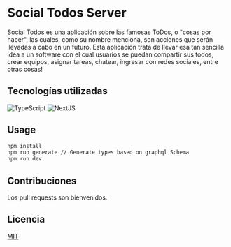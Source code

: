 # Social Todos Server

Social Todos es una aplicación sobre las famosas ToDos, o "cosas por hacer", las cuales, como su nombre menciona, son acciones que serán llevadas a cabo en un futuro. 
Esta aplicación trata de llevar esa tan sencilla idea a un software con el cual usuarios se puedan compartir sus todos, crear equipos, asignar tareas, chatear, ingresar
con redes sociales, entre otras cosas!

## Tecnologías utilizadas

![TypeScript](https://gustavodohara.com/blogangular/wp-content/uploads/2018/08/typescript-150x150.png)
![NextJS](https://upload.wikimedia.org/wikipedia/commons/thumb/8/8e/Nextjs-logo.svg/1200px-Nextjs-logo.svg.png)


## Usage

```bash
npm install
npm run generate // Generate types based on graphql Schema
npm run dev
```

## Contribuciones
Los pull requests son bienvenidos.

## Licencia
[MIT](https://choosealicense.com/licenses/mit/)
